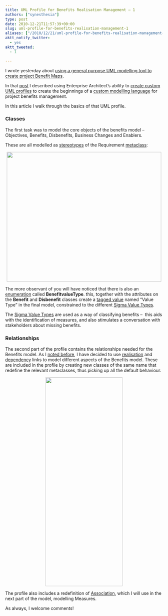 ```yaml
---
title: UML Profile for Benefits Realisation Management – 1
authors: ["synesthesia"]
type: post
date: 2010-12-21T11:57:39+00:00
slug: uml-profile-for-benefits-realisation-management-1 
aliases: ["/2010/12/21/uml-profile-for-benefits-realisation-management-1"]
aktt_notify_twitter:
  - yes
aktt_tweeted:
  - 1

---
```

I wrote yesterday about [using a general purpose UML modelling tool to create project Benefit Maps][1].

In that [post][1] I described using Enterprise Architect&#8217;s ability to [create custom UML profiles][2] to create the beginnings of a [custom modelling language][3] for project benefits management.

In this article I walk through the basics of that UML profile.

### Classes

The first task was to model the core objects of the benefits model – Objectives, Benefits, Disbenefits, Business Changes and Enablers.

These are all modelled as [stereotypes][4] of the Requirement [metaclass][5]:

<p style="text-align: center;">
  <a href="https://www.synesthesia.co.uk/blog/wp-content/uploads/2010/12/brm-profile-01.gif"><img class="aligncenter size-full wp-image-22922" style="display: block; margin-left: auto; margin-right: auto;" title="brm-profile-01" src="https://www.synesthesia.co.uk/blog/wp-content/uploads/2010/12/brm-profile-01.gif" alt="" width="494" height="414" /></a>
</p>

The more observant of you will have noticed that there is also an [enumeration][6] called **BenefitvalueType**. this, together with the attributes on the **Benefit** and **Disbenefit** classes create a [tagged value][7] named “Value Type” in the final model, constrained to the different [Sigma Value Types][8].

The [Sigma Value Types][8] are used as a way of classifying benefits &#8211;  this aids with the identification of measures, and also stimulates a conversation with stakeholders about missing benefits.

### Relationships

The second part of the profile contains the relationships needed for the Benefits model. As I [noted before][1], I have decided to use [realisation][9] and [dependency][10] links to model different aspects of the Benefits model. These are included in the profile by creating new classes of the same name that redefine the relevant metaclasses, thus picking up all the default behaviour.

[<img class="aligncenter size-full wp-image-22925" style="display: block; float: none; margin-left: auto; margin-right: auto;" title="brm-profile-02" src="https://www.synesthesia.co.uk/blog/wp-content/uploads/2010/12/brm-profile-02.gif" alt="" width="246" height="666" />][11]

The profile also includes a redefinition of [Association][12], which I will use in the next part of the model, modelling Measures.

As always, I welcome comments!

 [1]: https://www.synesthesia.co.uk/blog/archives/2010/12/20/modelling-benefits-in-uml/
 [2]: https://www.sparxsystems.com/enterprise_architect_user_guide/8.0/modeling_languages/umlprofiles_2.html
 [3]: https://www.sparxsystems.com/enterprise_architect_user_guide/8.0/modeling_languages/extending_uml.html
 [4]: https://www.uml-diagrams.org/profile-diagrams.html#stereotype
 [5]: https://www.uml-diagrams.org/profile-diagrams.html#metaclass
 [6]: https://publib.boulder.ibm.com/infocenter/rtnlhelp/v6r0m0/index.jsp?topic=/com.ibm.xtools.modeler.doc/topics/cenum.html
 [7]: https://www.uml-diagrams.org/profile-diagrams.html#tagged-value
 [8]: https://books.google.com/books?id=2IfFQY_XrfAC&lpg=PA113&ots=r5fdUWFy3k&pg=PA113#v=onepage&q=sigma%20benefit%20value%20types&f=false
 [9]: https://www.uml-diagrams.org/class-diagrams.html#abstraction
 [10]: https://www.uml-diagrams.org/class-diagrams.html#dependency
 [11]: https://www.synesthesia.co.uk/blog/wp-content/uploads/2010/12/brm-profile-02.gif
 [12]: https://www.uml-diagrams.org/class-diagrams.html#association